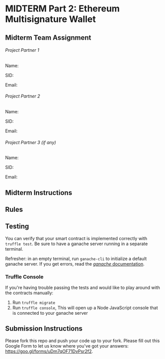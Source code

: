 # MIDTERM Part 2: Ethereum Multisignature Wallet

## Midterm Team Assignment

###### Project Partner 1

Name:

SID:

Email:

###### Project Partner 2

Name:

SID:

Email:

###### Project Partner 3 (if any)

Name:

SID:

Email:

## Midterm Instructions



## Rules


## Testing 
You can verify that your smart contract is implemented correctly with `truffle test`. Be sure to have a ganache server running in a separate terminal.

Refresher: in an empty terminal, run `ganache-cli` to initialize a default ganache server. If you get errors, read the [_ganache_ documentation](https://github.com/trufflesuite/ganache-cli).

### Truffle Console
If you're having trouble passing the tests and would like to play around with the contracts manually:
1. Run `truffle migrate`
2. Run `truffle console`, This will open up a Node JavaScript console that is connected to your ganache server

## Submission Instructions
Please fork this repo and push your code up to your fork. Please fill out this Google Form to let us know where you've got your answers: https://goo.gl/forms/uDm7qOF71DvPsr2f2.
